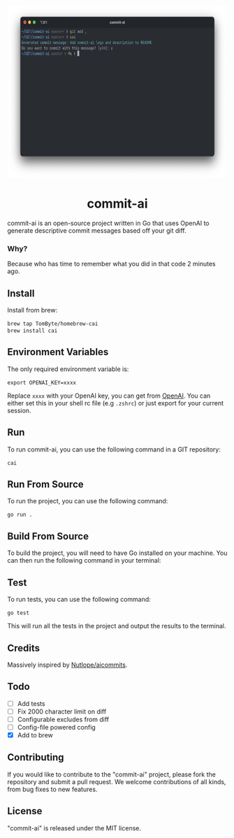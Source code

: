 <div align="center">
  <div>
    <img src=".github/screenshot.png" width="630" height="394" alt="commit-ai"/>
    <h1 align="center">commit-ai</h1>
  </div>
</div>

commit-ai is an open-source project written in Go that uses OpenAI to generate descriptive commit messages based off your git diff.

### Why?
Because who has time to remember what you did in that code 2 minutes ago.

## Install
Install from brew:
```shell
brew tap TomByte/homebrew-cai
brew install cai
```

## Environment Variables
The only required environment variable is:
```shell
export OPENAI_KEY=xxxx
```
Replace `xxxx` with your OpenAI key, you can get from [OpenAI](https://platform.openai.com/account/api-keys). You can either set this in your shell rc file (e.g `.zshrc`) or just export for your current session.

## Run
To run commit-ai, you can use the following command in a GIT repository:
```shell
cai
```

## Run From Source
To run the project, you can use the following command:
```shell
go run .
```

## Build From Source
To build the project, you will need to have Go installed on your machine. You can then run the following command in your terminal:

## Test
To run tests, you can use the following command:

```shell
go test
```

This will run all the tests in the project and output the results to the terminal.

## Credits
Massively inspired by [Nutlope/aicommits](https://github.com/Nutlope/aicommits).

## Todo
- [ ] Add tests
- [ ] Fix 2000 character limit on diff
- [ ] Configurable excludes from diff
- [ ] Config-file powered config
- [x] Add to brew

## Contributing
If you would like to contribute to the "commit-ai" project, please fork the repository and submit a pull request. We welcome contributions of all kinds, from bug fixes to new features.

## License
"commit-ai" is released under the MIT license.